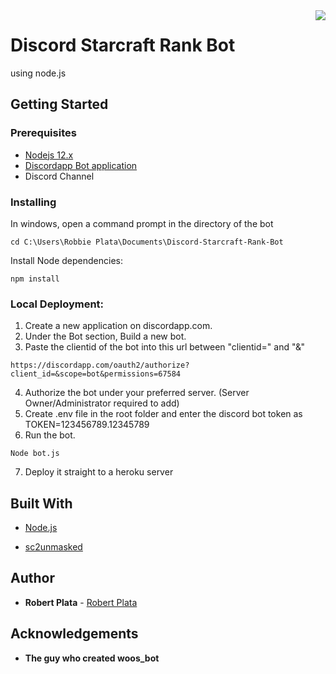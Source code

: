 <img src="https://i.imgur.com/ltUat7F.png" align="right"/>

# Discord Starcraft Rank Bot
using node.js

## Getting Started

### Prerequisites

* <a href="https://nodejs.org/en/" >Nodejs 12.x</a> <br>
* <a href="https://discordapp.com/developers/applications/">Discordapp Bot application</a> <br>
* Discord Channel

### Installing
In windows, open a command prompt in the directory of the bot
```
cd C:\Users\Robbie Plata\Documents\Discord-Starcraft-Rank-Bot
```
Install Node dependencies:
```
npm install
```
### Local Deployment:
1. Create a new application on discordapp.com. <br>
2. Under the Bot section, Build a new bot. <br>
3. Paste the clientid of the bot into this url between "clientid=" and "&" <br>
```
https://discordapp.com/oauth2/authorize?client_id=&scope=bot&permissions=67584
```
4. Authorize the bot under your preferred server. (Server Owner/Administrator required to add) <br>
5. Create .env file in the root folder and enter the discord bot token as TOKEN=123456789.12345789
6. Run the bot. <br>
```
Node bot.js
```

7. Deploy it straight to a heroku server

## Built With

* [Node.js](https://nodejs.org/en/)

* [sc2unmasked](https://www.sc2unmasked.com/)

## Author

* **Robert Plata** - [Robert Plata](https://github.com/robbieplata)

## Acknowledgements

* **The guy who created woos_bot**
